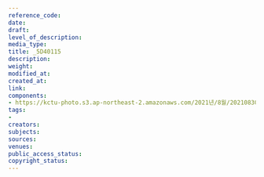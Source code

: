 ```yaml
---
reference_code: 
date: 
draft: 
level_of_description: 
media_type: 
title: _5D40115
description: 
weight: 
modified_at: 
created_at: 
link: 
components:
- https://kctu-photo.s3.ap-northeast-2.amazonaws.com/2021년/8월/20210830_국가책임+돌봄체계+대전환을+위한+민주노총+돌봄노동자+노정교섭+촉구+기자회견/_5D40115.jpg
tags:
- 
creators: 
subjects: 
sources: 
venues: 
public_access_status: 
copyright_status: 
---
```

